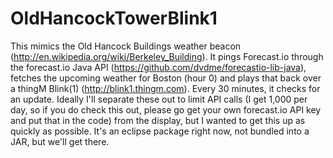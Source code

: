 OldHancockTowerBlink1
=====================
This mimics the Old Hancock Buildings weather beacon (http://en.wikipedia.org/wiki/Berkeley_Building). It pings Forecast.io through the forecast.io Java API (https://github.com/dvdme/forecastio-lib-java), fetches the upcoming weather for Boston (hour 0) and plays that back over a thingM Blink(1) (http://blink1.thingm.com). Every 30 minutes, it checks for an update. Ideally I'll separate these out to limit API calls (I get 1,000 per day, so if you do check this out, please go get your own forecast.io API key and put that in the code) from the display, but I wanted to get this up as quickly as possible.
It's an eclipse package right now, not bundled into a JAR, but we'll get there.
